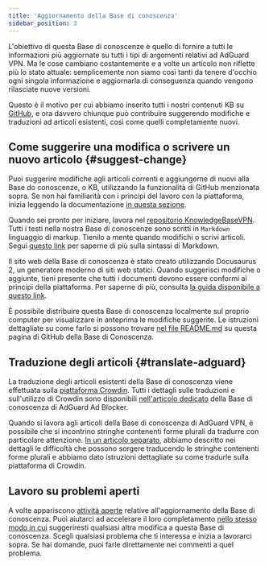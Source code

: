 ```yaml
---
title: 'Aggiornamento della Base di conoscenza'
sidebar_position: 3
---
```


L'obiettivo di questa Base di conoscenze è quello di fornire a tutti le informazioni più aggiornate su tutti i tipi di argomenti relativi ad AdGuard VPN. Ma le cose cambiano costantemente e a volte un articolo non riflette più lo stato attuale: semplicemente non siamo così tanti da tenere d'occhio ogni singola informazione e aggiornarla di conseguenza quando vengono rilasciate nuove versioni.

Questo è il motivo per cui abbiamo inserito tutti i nostri contenuti KB su [GitHub](https://github.com/AdguardTeam/KnowledgeBaseVPN), e ora davvero chiunque può contribuire suggerendo modifiche e traduzioni ad articoli esistenti, così come quelli completamente nuovi.

## Come suggerire una modifica o scrivere un nuovo articolo {#suggest-change}

Puoi suggerire modifiche agli articoli correnti e aggiungerne di nuovi alla Base do conoscenze, o KB, utilizzando la funzionalità di GitHub menzionata sopra. Se non hai familiarità con i principi del lavoro con la piattaforma, inizia leggendo la documentazione [in questa sezione](https://docs.github.com/en).

Quando sei pronto per iniziare, lavora nel [repositorio KnowledgeBaseVPN](https://github.com/AdguardTeam/KnowledgeBaseVPN). Tutti i testi nella nostra Base di conoscenze sono scritti in `Markdown` linguaggio di markup. Tienilo a mente quando modifichi o scrivi articoli. Segui [questo link](https://docs.github.com/en/get-started/writing-on-github/getting-started-with-writing-and-formatting-on-github/basic-writing-and-formatting-syntax) per saperne di più sulla sintassi di Markdown.

Il sito web della Base di conoscenza è stato creato utilizzando Docusaurus 2, un generatore moderno di siti web statici. Quando suggerisci modifiche o aggiunte, tieni presente che tutti i documenti devono essere conformi ai principi della piattaforma. Per saperne di più, consulta [la guida disponibile a questo link](https://docusaurus.io/docs/category/guides).

È possibile distribuire questa Base di conoscenza localmente sul proprio computer per visualizzare in anteprima le modifiche suggerite. Le istruzioni dettagliate su come farlo si possono trovare [nel file README.md](https://github.com/AdguardTeam/KnowledgeBaseVPN/blob/main/README) su questa pagina di GitHub della Base di Conoscenza.

## Traduzione degli articoli {#translate-adguard}

La traduzione degli articoli esistenti della Base di conoscenza viene effettuata sulla [piattaforma Crowdin](https://crowdin.com/project/adguard-vpn-knowledge-base). Tutti i dettagli sulle traduzioni e sull'utilizzo di Crowdin sono disponibili [nell'articolo dedicato](https://adguard.com/kb/miscellaneous/contribute/translate/program/) della Base di conoscenza di AdGuard Ad Blocker.

Quando si lavora agli articoli della Base di conoscenza di AdGuard VPN, è possibile che si incontrino stringhe contenenti forme plurali da tradurre con particolare attenzione. [In un articolo separato](https://adguard.com/kb/miscellaneous/contribute/translate/plural-forms/), abbiamo descritto nei dettagli le difficoltà che possono sorgere traducendo le stringhe contenenti forme plurali e abbiamo dato istruzioni dettagliate su come tradurle sulla piattaforma di Crowdin.

## Lavoro su problemi aperti

A volte appariscono [attività aperte](https://github.com/AdguardTeam/KnowledgeBaseVPN/issues/) relative all'aggiornamento della Base di conoscenza. Puoi aiutarci ad accelerare il loro completamento [nello stesso modo in cui](#suggest-change) suggeriresti qualsiasi altra modifica a questa Base di conoscenza. Scegli qualsiasi problema che ti interessa e inizia a lavorarci sopra. Se hai domande, puoi farle direttamente nei commenti a quel problema.

